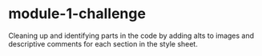 # module-1-challenge

Cleaning up and identifying parts in the code by adding alts to images and descriptive comments for each section in the style sheet. 
